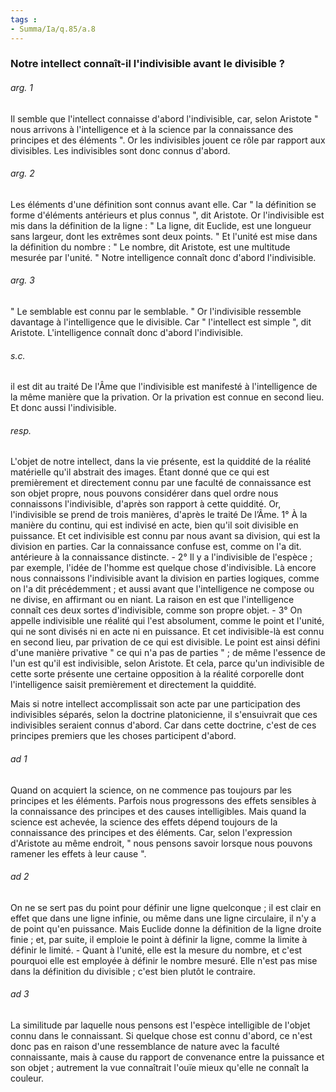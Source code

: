 ```yaml
---
tags : 
- Summa/Ia/q.85/a.8
---
```


### Notre intellect connaît-il l'indivisible avant le divisible ?



###### arg. 1
Il semble que l'intellect connaisse d'abord l'indivisible, car, selon Aristote " nous arrivons à l'intelligence et à la science par la connaissance des principes et des éléments ". Or les indivisibles jouent ce rôle par rapport aux divisibles. Les indivisibles sont donc connus d'abord. 

###### arg. 2
Les éléments d'une définition sont connus avant elle. Car " la définition se forme d'éléments antérieurs et plus connus ", dit Aristote. Or l'indivisible est mis dans la définition de la ligne : " La ligne, dit Euclide, est une longueur sans largeur, dont les extrêmes sont deux points. " Et l'unité est mise dans la définition du nombre : " Le nombre, dit Aristote, est une multitude mesurée par l'unité. " Notre intelligence connaît donc d'abord l'indivisible. 

###### arg. 3
" Le semblable est connu par le semblable. " Or l'indivisible ressemble davantage à l'intelligence que le divisible. Car " l'intellect est simple ", dit Aristote. L'intelligence connaît donc d'abord l'indivisible. 

###### s.c.
il est dit au traité De l'Âme que l'indivisible est manifesté à l'intelligence de la même manière que la privation. Or la privation est connue en second lieu. Et donc aussi l'indivisible. 

###### resp.
L'objet de notre intellect, dans la vie présente, est la quiddité de la réalité matérielle qu'il abstrait des images. Étant donné que ce qui est premièrement et directement connu par une faculté de connaissance est son objet propre, nous pouvons considérer dans quel ordre nous connaissons l'indivisible, d'après son rapport à cette quiddité. Or, l'indivisible se prend de trois manières, d'après le traité De l’Âme. 1° À la manière du continu, qui est indivisé en acte, bien qu'il soit divisible en puissance. Et cet indivisible est connu par nous avant sa division, qui est la division en parties. Car la connaissance confuse est, comme on l'a dit. antérieure à la connaissance distincte. - 2° Il y a l'indivisible de l'espèce ; par exemple, l'idée de l'homme est quelque chose d'indivisible. Là encore nous connaissons l'indivisible avant la division en parties logiques, comme on l'a dit précédemment ; et aussi avant que l'intelligence ne compose ou ne divise, en affirmant ou en niant. La raison en est que l'intelligence connaît ces deux sortes d'indivisible, comme son propre objet. - 3° On appelle indivisible une réalité qui l'est absolument, comme le point et l'unité, qui ne sont divisés ni en acte ni en puissance. Et cet indivisible-là est connu en second lieu, par privation de ce qui est divisible. Le point est ainsi défini d'une manière privative " ce qui n'a pas de parties " ; de même l'essence de l'un est qu'il est indivisible, selon Aristote. Et cela, parce qu'un indivisible de cette sorte présente une certaine opposition à la réalité corporelle dont l'intelligence saisit premièrement et directement la quiddité. 

Mais si notre intellect accomplissait son acte par une participation des indivisibles séparés, selon la doctrine platonicienne, il s'ensuivrait que ces indivisibles seraient connus d'abord. Car dans cette doctrine, c'est de ces principes premiers que les choses participent d'abord. 

###### ad 1
Quand on acquiert la science, on ne commence pas toujours par les principes et les éléments. Parfois nous progressons des effets sensibles à la connaissance des principes et des causes intelligibles. Mais quand la science est achevée, la science des effets dépend toujours de la connaissance des principes et des éléments. Car, selon l'expression d'Aristote au même endroit, " nous pensons savoir lorsque nous pouvons ramener les effets à leur cause ". 

###### ad 2
On ne se sert pas du point pour définir une ligne quelconque ; il est clair en effet que dans une ligne infinie, ou même dans une ligne circulaire, il n'y a de point qu'en puissance. Mais Euclide donne la définition de la ligne droite finie ; et, par suite, il emploie le point à définir la ligne, comme la limite à définir le limité. - Quant à l'unité, elle est la mesure du nombre, et c'est pourquoi elle est employée à définir le nombre mesuré. Elle n'est pas mise dans la définition du divisible ; c'est bien plutôt le contraire. 

###### ad 3
La similitude par laquelle nous pensons est l'espèce intelligible de l'objet connu dans le connaissant. Si quelque chose est connu d'abord, ce n'est donc pas en raison d'une ressemblance de nature avec la faculté connaissante, mais à cause du rapport de convenance entre la puissance et son objet ; autrement la vue connaîtrait l'ouïe mieux qu'elle ne connaît la couleur. 



